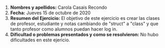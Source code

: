 1. **Nombres y apellidos:** Carola Casais Recondo
2. **Fecha:** Jueves 15 de octubre de 2020
3. **Resumen del Ejercicio:** El objetivo de este ejercicio es crear las clases de profesor, estudiante y notas cambiando de "struct" a "class" y que tanto profesor como alumnos puedan hacer log in.
4. **Dificultad o problemas presentados y como se resolvieron:** No hubo dificultades en este ejericio.
